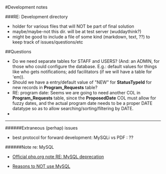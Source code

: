 #Development notes

###RE: Development directory
* holder for various files that will NOT be part of final solution
* maybe/maybe-not this dir. will be at test server (wuddaythink?)
* might be good to include a file of some kind (markdown, text, ??) to keep track of issues/questions/etc


##Questions
* Do we need separate tables for STAFF and USERS? (And: an ADMIN, for those who could configure the database. E.g.: default values for things like who gets notifications; add facilitators (if we will have a table for 'em)).
* Should we have a entry/default value of "NEW" for **StatusTypeId** for new records in **Program_Requests** table?
* RE: program date: Seems we are going to need another COL in **Program_Requests** table, since the **ProposedDate** COL must allow for fuzzy dates, and the actual program date needs to be a proper DATE datatype so as to allow searching/sorting/filtering by DATE.
* 








-------------

######Extraneous (perhap) issues
* best protocol for forward development: MySQLi vs PDF : ??


######Note re: MySQL
* [Official php.org note RE: MySQL deprecation](http://news.php.net/php.internals/53799)

* [Reasons to NOT use MySQL](http://stackoverflow.com/questions/13944956/the-mysql-extension-is-deprecated-and-will-be-removed-in-the-future-use-mysqli)
